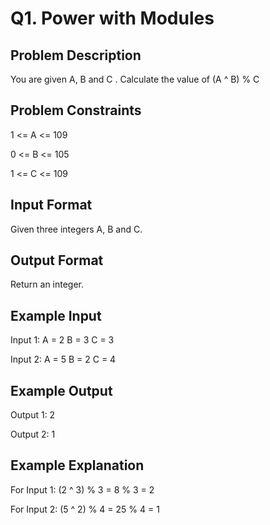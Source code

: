 # Q1. Power with Modules
## Problem Description
You are given A, B and C .
Calculate the value of (A ^ B) % C

## Problem Constraints
1 <= A <= 109

0 <= B <= 105

1 <= C <= 109

## Input Format
Given three integers A, B and C.

## Output Format
Return an integer.

## Example Input
Input 1:
A = 2
B = 3
C = 3

Input 2:
A = 5
B = 2
C = 4


## Example Output
Output 1:
2

Output 2:
1


## Example Explanation
For Input 1:
(2 ^ 3) % 3 = 8 % 3 = 2

For Input 2:
(5 ^ 2) % 4 = 25 % 4 = 1